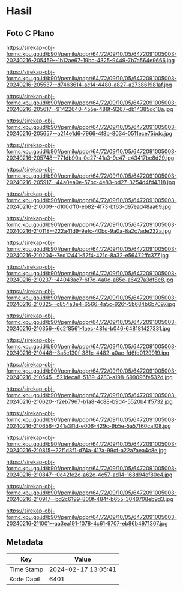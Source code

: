 # Hasil

## Foto C Plano

https://sirekap-obj-formc.kpu.go.id/b90f/pemilu/pdpr/64/72/09/10/05/6472091005003-20240216-205459--1b12ae67-19bc-4325-9449-7b7a564e9666.jpg

https://sirekap-obj-formc.kpu.go.id/b90f/pemilu/pdpr/64/72/09/10/05/6472091005003-20240216-205537--d7463614-ac14-4480-a827-a273861981af.jpg

https://sirekap-obj-formc.kpu.go.id/b90f/pemilu/pdpr/64/72/09/10/05/6472091005003-20240216-205617--91422640-455e-488f-9267-db14385dc18a.jpg

https://sirekap-obj-formc.kpu.go.id/b90f/pemilu/pdpr/64/72/09/10/05/6472091005003-20240216-205657--a214e1d6-7966-4f8b-8034-0511ece75bdc.jpg

https://sirekap-obj-formc.kpu.go.id/b90f/pemilu/pdpr/64/72/09/10/05/6472091005003-20240216-205748--771db90a-0c27-41a3-9e47-e43417be8d29.jpg

https://sirekap-obj-formc.kpu.go.id/b90f/pemilu/pdpr/64/72/09/10/05/6472091005003-20240216-205917--44a0ea0e-57bc-4e83-bd27-3254d4fd4318.jpg

https://sirekap-obj-formc.kpu.go.id/b90f/pemilu/pdpr/64/72/09/10/05/6472091005003-20240216-210009--d100dff0-eb82-4f73-bf63-d97ead48aa69.jpg

https://sirekap-obj-formc.kpu.go.id/b90f/pemilu/pdpr/64/72/09/10/05/6472091005003-20240216-210118--222a41d9-9efc-40bc-9a0a-8a2c7ade232a.jpg

https://sirekap-obj-formc.kpu.go.id/b90f/pemilu/pdpr/64/72/09/10/05/6472091005003-20240216-210204--7ed12441-52f4-421c-8a32-e56472ffc377.jpg

https://sirekap-obj-formc.kpu.go.id/b90f/pemilu/pdpr/64/72/09/10/05/6472091005003-20240216-210237--44043ac7-6f7c-4a0c-a85e-a6427a3df8e8.jpg

https://sirekap-obj-formc.kpu.go.id/b90f/pemilu/pdpr/64/72/09/10/05/6472091005003-20240216-210325--c854a3e4-6566-4a5c-926f-5b684b6b7097.jpg

https://sirekap-obj-formc.kpu.go.id/b90f/pemilu/pdpr/64/72/09/10/05/6472091005003-20240216-210356--6c2f8561-1aec-481d-b046-648181427331.jpg

https://sirekap-obj-formc.kpu.go.id/b90f/pemilu/pdpr/64/72/09/10/05/6472091005003-20240216-210448--3a5e130f-381c-4482-a0ae-fd6fd0129919.jpg

https://sirekap-obj-formc.kpu.go.id/b90f/pemilu/pdpr/64/72/09/10/05/6472091005003-20240216-210545--521deca8-5189-4783-a198-699096fe532d.jpg

https://sirekap-obj-formc.kpu.go.id/b90f/pemilu/pdpr/64/72/09/10/05/6472091005003-20240216-210620--f2eb7967-b1a8-4c88-b9d4-5520b41f5732.jpg

https://sirekap-obj-formc.kpu.go.id/b90f/pemilu/pdpr/64/72/09/10/05/6472091005003-20240216-210656--241a3f1d-e006-429c-9b5e-5a57f60caf08.jpg

https://sirekap-obj-formc.kpu.go.id/b90f/pemilu/pdpr/64/72/09/10/05/6472091005003-20240216-210815--22f1d3f1-d74a-417a-99cf-a22a7aea4c8e.jpg

https://sirekap-obj-formc.kpu.go.id/b90f/pemilu/pdpr/64/72/09/10/05/6472091005003-20240216-210847--0c42fe2c-a62c-4c57-ad14-168d94ef80e4.jpg

https://sirekap-obj-formc.kpu.go.id/b90f/pemilu/pdpr/64/72/09/10/05/6472091005003-20240216-210917--bd2c6199-800f-484f-b655-3049708eb9d3.jpg

https://sirekap-obj-formc.kpu.go.id/b90f/pemilu/pdpr/64/72/09/10/05/6472091005003-20240216-211001--aa3ea191-f078-4c61-9707-eb86b4971307.jpg


## Metadata

| Key        | Value               |
| ---------- | ------------------- |
| Time Stamp | 2024-02-17 13:05:41 |
| Kode Dapil | 6401                |




